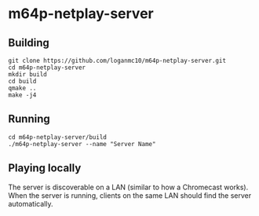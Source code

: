 # m64p-netplay-server

## Building
```
git clone https://github.com/loganmc10/m64p-netplay-server.git
cd m64p-netplay-server
mkdir build
cd build
qmake ..
make -j4
```

## Running
```
cd m64p-netplay-server/build
./m64p-netplay-server --name "Server Name"
```

## Playing locally
The server is discoverable on a LAN (similar to how a Chromecast works). When the server is running, clients on the same LAN should find the server automatically.
